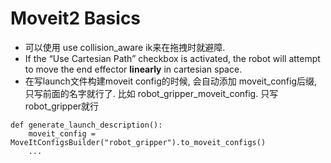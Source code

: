 # Moveit2 Basics

- 可以使用 use collision_aware ik来在拖拽时就避障.
- If the “Use Cartesian Path” checkbox is activated, the robot will attempt to move the end effector **linearly** in cartesian space.
- 在写launch文件构建moveit config的时候, 会自动添加 moveit_config后缀, 只写前面的名字就行了. 比如 robot_gripper_moveit_config. 只写 robot_gripper就行
```python{.line-numbers}
def generate_launch_description():
    moveit_config = MoveItConfigsBuilder("robot_gripper").to_moveit_configs()
    ...
```